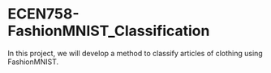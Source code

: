 # ECEN758-FashionMNIST_Classification
In this project, we will develop a method to classify articles of clothing using FashionMNIST. 
